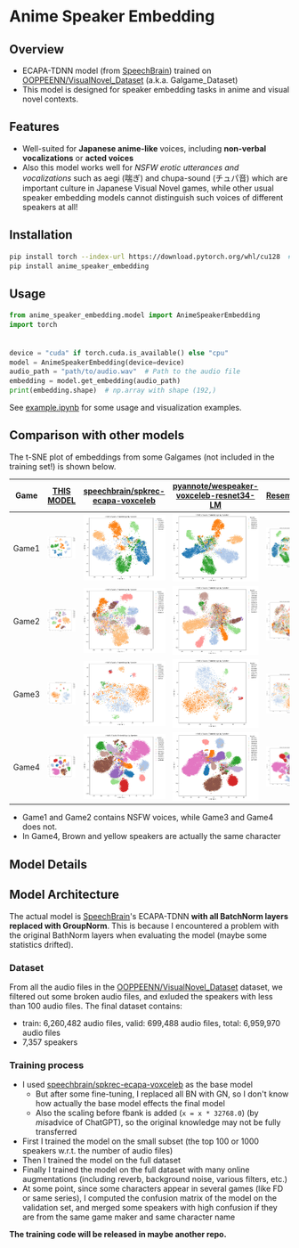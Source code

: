 # Anime Speaker Embedding

## Overview

- ECAPA-TDNN model (from [SpeechBrain](https://github.com/speechbrain/speechbrain)) trained on [OOPPEENN/VisualNovel_Dataset](https://huggingface.co/datasets/OOPPEENN/VisualNovel_Dataset) (a.k.a. Galgame_Dataset)
- This model is designed for speaker embedding tasks in anime and visual novel contexts.

## Features

- Well-suited for **Japanese anime-like** voices, including **non-verbal vocalizations** or **acted voices**
- Also this model works well for *NSFW erotic utterances and vocalizations* such as aegi (喘ぎ) and chupa-sound (チュパ音) which are important culture in Japanese Visual Novel games, while other usual speaker embedding models cannot distinguish such voices of different speakers at all!

## Installation

```bash
pip install torch --index-url https://download.pytorch.org/whl/cu128  # if you want to use GPU
pip install anime_speaker_embedding
```

## Usage

```python
from anime_speaker_embedding.model import AnimeSpeakerEmbedding
import torch


device = "cuda" if torch.cuda.is_available() else "cpu"
model = AnimeSpeakerEmbedding(device=device)
audio_path = "path/to/audio.wav"  # Path to the audio file
embedding = model.get_embedding(audio_path)
print(embedding.shape)  # np.array with shape (192,)
```

See [example.ipynb](example.ipynb) for some usage and visualization examples.

## Comparison with other models

The t-SNE plot of embeddings from some Galgames (not included in the training set!) is shown below.

| Game  | [**THIS MODEL**](https://huggingface.co/litagin/anime_speaker_embedding) | [speechbrain/spkrec-ecapa-voxceleb](https://huggingface.co/speechbrain/spkrec-ecapa-voxceleb) | [pyannote/wespeaker-voxceleb-resnet34-LM](https://huggingface.co/pyannote/wespeaker-voxceleb-resnet34-LM) | [Resemblyzer](https://github.com/resemble-ai/Resemblyzer) |
|-------|:--:|:--:|:--:|:--:|
| Game1 | <img src="https://raw.githubusercontent.com/litagin02/anime_speaker_embedding/refs/heads/main/assets/anime_1.jpg"      width="220"> | <img src="https://raw.githubusercontent.com/litagin02/anime_speaker_embedding/refs/heads/main/assets/vanilla_1.jpg"     width="220"> | <img src="https://raw.githubusercontent.com/litagin02/anime_speaker_embedding/refs/heads/main/assets/resnet34_1.jpg"     width="220"> | <img src="https://raw.githubusercontent.com/litagin02/anime_speaker_embedding/refs/heads/main/assets/resemblyzer_1.jpg"     width="220"> |
| Game2 | <img src="https://raw.githubusercontent.com/litagin02/anime_speaker_embedding/refs/heads/main/assets/anime_2.jpg"      width="220"> | <img src="https://raw.githubusercontent.com/litagin02/anime_speaker_embedding/refs/heads/main/assets/vanilla_2.jpg"     width="220"> | <img src="https://raw.githubusercontent.com/litagin02/anime_speaker_embedding/refs/heads/main/assets/resnet34_2.jpg"     width="220"> | <img src="https://raw.githubusercontent.com/litagin02/anime_speaker_embedding/refs/heads/main/assets/resemblyzer_2.jpg"     width="220"> |
| Game3 | <img src="https://raw.githubusercontent.com/litagin02/anime_speaker_embedding/refs/heads/main/assets/anime_3.jpg"      width="220"> | <img src="https://raw.githubusercontent.com/litagin02/anime_speaker_embedding/refs/heads/main/assets/vanilla_3.jpg"     width="220"> | <img src="https://raw.githubusercontent.com/litagin02/anime_speaker_embedding/refs/heads/main/assets/resnet34_3.jpg"     width="220"> | <img src="https://raw.githubusercontent.com/litagin02/anime_speaker_embedding/refs/heads/main/assets/resemblyzer_3.jpg"     width="220"> |
| Game4 | <img src="https://raw.githubusercontent.com/litagin02/anime_speaker_embedding/refs/heads/main/assets/anime_4.jpg"      width="220"> | <img src="https://raw.githubusercontent.com/litagin02/anime_speaker_embedding/refs/heads/main/assets/vanilla_4.jpg"     width="220"> | <img src="https://raw.githubusercontent.com/litagin02/anime_speaker_embedding/refs/heads/main/assets/resnet34_4.jpg"     width="220"> | <img src="https://raw.githubusercontent.com/litagin02/anime_speaker_embedding/refs/heads/main/assets/resemblyzer_4.jpg"     width="220"> |


- Game1 and Game2 contains NSFW voices, while Game3 and Game4 does not.
- In Game4, Brown and yellow speakers are actually the same character

## Model Details

## Model Architecture

The actual model is [SpeechBrain](https://github.com/speechbrain/speechbrain)'s ECAPA-TDNN **with all BatchNorm layers replaced with GroupNorm**. This is because I encountered a problem with the original BathNorm layers when evaluating the model (maybe some statistics drifted).

### Dataset

From all the audio files in the [OOPPEENN/VisualNovel_Dataset](https://huggingface.co/datasets/OOPPEENN/VisualNovel_Dataset) dataset, we filtered out some broken audio files, and exluded the speakers with less than 100 audio files. The final dataset contains:

- train: 6,260,482 audio files, valid: 699,488 audio files, total: 6,959,970 audio files
- 7,357 speakers

### Training process

- I used [speechbrain/spkrec-ecapa-voxceleb](https://huggingface.co/speechbrain/spkrec-ecapa-voxceleb) as the base model
    - But after some fine-tuning, I replaced all BN with GN, so I don't know how actually the base model effects the final model
    - Also the scaling before fbank is added (`x = x * 32768.0`) (by *mis*advice of ChatGPT), so the original knowledge may not be fully transferred
- First I trained the model on the small subset (the top 100 or 1000 speakers w.r.t. the number of audio files)
- Then I trained the model on the full dataset
- Finally I trained the model on the full dataset with many online augmentations (including reverb, background noise, various filters, etc.)
- At some point, since some characters appear in several games (like FD or same series), I computed the confusion matrix of the model on the validation set, and merged some speakers with high confusion if they are from the same game maker and same character name

**The training code will be released in maybe another repo.**
